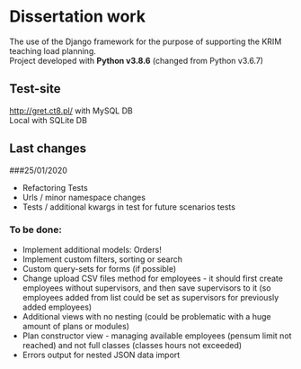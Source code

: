 # Dissertation work

The use of the Django framework for the purpose of supporting the KRIM teaching load planning.\
Project developed with **Python v3.8.6** (changed from Python v3.6.7)

## Test-site

http://gret.ct8.pl/ with MySQL DB\
Local with SQLite DB

## Last changes
###25/01/2020

- Refactoring Tests
- Urls / minor namespace changes
- Tests / additional kwargs in test for future scenarios tests

### To be done:

- Implement additional models: Orders!
- Implement custom filters, sorting or search
- Custom query-sets for forms (if possible)
- Change upload CSV files method for employees - it should first create employees without supervisors, and then save 
  supervisors to it (so employees added from list could be set as supervisors for previously added employees)
- Additional views with no nesting (could be problematic with a huge amount of plans or modules)
- Plan constructor view - managing available employees (pensum limit not reached) and not full classes 
  (classes hours not exceeded)
- Errors output for nested JSON data import
